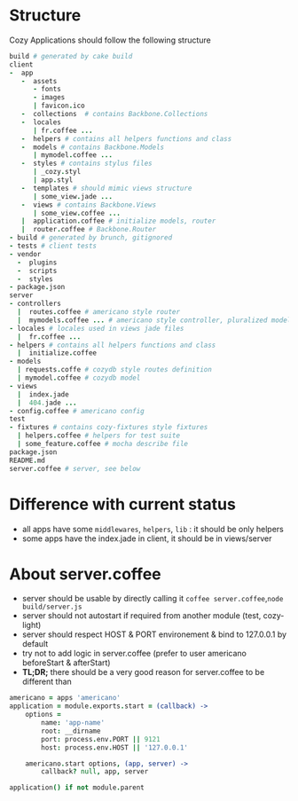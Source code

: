 # Structure
Cozy Applications should follow the following structure
```coffee
build # generated by cake build
client
-  app
   -  assets
      - fonts
      - images
      | favicon.ico
   -  collections  # contains Backbone.Collections
   -  locales
      | fr.coffee ...
   -  helpers # contains all helpers functions and class
   -  models # contains Backbone.Models
      | mymodel.coffee ...
   -  styles # contains stylus files
      | _cozy.styl
      | app.styl
   -  templates # should mimic views structure
      | some_view.jade ...
   -  views # contains Backbone.Views
      | some_view.coffee ...
   |  application.coffee # initialize models, router
   |  router.coffee # Backbone.Router
- build # generated by brunch, gitignored
- tests # client tests
- vendor
  -  plugins
  -  scripts
  -  styles
- package.json
server
- controllers
  |  routes.coffee # americano style router
  |  mymodels.coffee ... # americano style controller, pluralized model name
- locales # locales used in views jade files
  |  fr.coffee ...
- helpers # contains all helpers functions and class
  |  initialize.coffee
- models
  | requests.coffe # cozydb style routes definition
  | mymodel.coffee # cozydb model
- views
  |  index.jade
  |  404.jade ...
- config.coffee # americano config
test
- fixtures # contains cozy-fixtures style fixtures
  | helpers.coffee # helpers for test suite
  | some_feature.coffee # mocha describe file
package.json
README.md
server.coffee # server, see below
```

# Difference with current status
- all apps have some `middlewares`, `helpers`, `lib` : it should be only helpers
- some apps have the index.jade in client, it should be in views/server

# About server.coffee
- server should be usable by directly calling it `coffee server.coffee`,`node build/server.js`
- server should not autostart if required from another module (test, cozy-light)
- server should respect HOST & PORT environement & bind to 127.0.0.1 by default
- try not to add logic in server.coffee (prefer to user americano beforeStart & afterStart)
- **TL;DR;** there should be a very good reason for server.coffee to be different than
```coffee
americano = apps 'americano'
application = module.exports.start = (callback) ->
    options =
        name: 'app-name'
        root: __dirname
        port: process.env.PORT || 9121
        host: process.env.HOST || '127.0.0.1'

    americano.start options, (app, server) ->
        callback? null, app, server

application() if not module.parent
```
